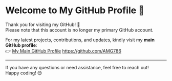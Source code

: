 # Welcome to My GitHub Profile 👋

Thank you for visiting my GitHub! 🚀  
Please note that this account is no longer my primary GitHub account.  

For my latest projects, contributions, and updates, kindly visit my **main GitHub profile**:  
👉 [My Main GitHub Profile](https://github.com/AMG786) https://github.com/AMG786 

---

If you have any questions or need assistance, feel free to reach out!  
Happy coding! 😊
